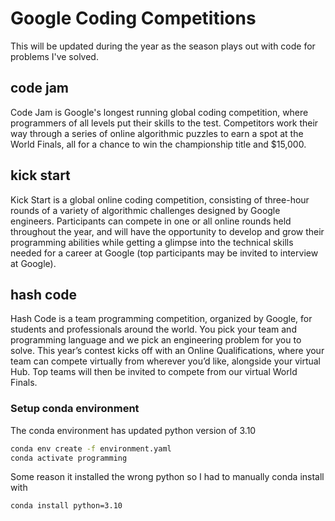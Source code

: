 # Google Coding Competitions

This will be updated during the year as the season plays out with code for problems I've solved.  

## code jam

Code Jam is Google's longest running global coding competition, where programmers of all levels put their skills to the test. Competitors work their way through a series of online algorithmic puzzles to earn a spot at the World Finals, all for a chance to win the championship title and $15,000.

## kick start

Kick Start is a global online coding competition, consisting of three-hour rounds of a variety of algorithmic challenges designed by Google engineers. Participants can compete in one or all online rounds held throughout the year, and will have the opportunity to develop and grow their programming abilities while getting a glimpse into the technical skills needed for a career at Google (top participants may be invited to interview at Google).

## hash code 

Hash Code is a team programming competition, organized by Google, for students and professionals around the world. You pick your team and programming language and we pick an engineering problem for you to solve. This year’s contest kicks off with an Online Qualifications, where your team can compete virtually from wherever you’d like, alongside your virtual Hub. Top teams will then be invited to compete from our virtual World Finals.

### Setup conda environment

The conda environment has updated python version of 3.10

```sh
conda env create -f environment.yaml
conda activate programming

```

Some reason it installed the wrong python so I had to manually conda install with

```sh
conda install python=3.10
```